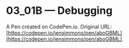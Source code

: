 # 03_01B — Debugging

A Pen created on CodePen.io. Original URL: [https://codepen.io/jensimmons/pen/aboGBML](https://codepen.io/jensimmons/pen/aboGBML).


